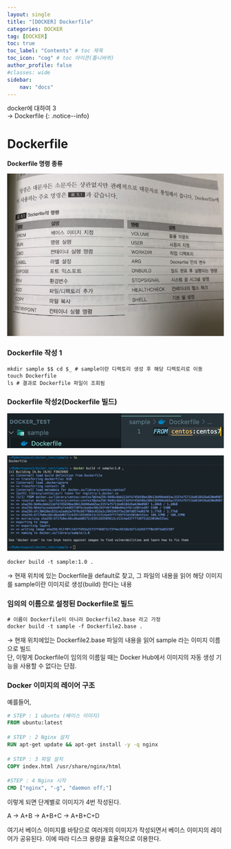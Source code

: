 ```yaml
---
layout: single
title: "[DOCKER] Dockerfile"
categories: DOCKER
tag: [DOCKER]
toc: true
toc_label: "Contents" # toc 제목
toc_icon: "cog" # toc 아이콘(톱니바퀴)
author_profile: false
#classes: wide
sidebar:
    nav: "docs"
---
```




docker에 대하여 3
<br> → Dockerfile
{: .notice--info}



# Dockerfile

**Dockerfile 명령 종류**

![dockerfile](../../images/2022-10-18-docker-3/dockerfile.png)



### Dockerfile 작성 1

```shell
mkdir sample $$ cd $_ # sample이란 디렉토리 생성 후 해당 디렉토리로 이동
touch Dockerfile
ls # 결과로 Dockerfile 파일이 조회됨
```

### Dockerfile 작성2(Dockerfile 빌드)

![dockerfile-build1](../../images/2022-10-18-docker-3/dockerfile-build1-6104194.png)

![dockerfile-build2](../../images/2022-10-18-docker-3/dockerfile-build2.png)

```shell
docker build -t sample:1.0 .
```

→ 현재 위치에 있는 Dockerfile을 default로 찾고, 그 파일의 내용을 읽어 해당 이미지를 sample이란 이미지로 생성(build) 한다는 내용



### 임의의 이름으로 설정된 Dockerfile로 빌드

```shell
# 이름이 Dockerfile이 아니라 Dockerfile2.base 라고 가정
docker build -t sample -f Dockerfile2.base .
```

→  현재 위치에있는 Dockerfile2.base 파일의 내용을 읽어 sample 라는 이미지 이름으로 빌드  
단, 이렇게 Dockerfile이 임의의 이름일 때는 Docker Hub에서 이미지의 자동 생성 기능을 사용할 수 없다는 단점.



### Docker 이미지의 레이어 구조

예를들어,

```dockerfile
# STEP : 1 ubuntu (베이스 이미지)
FROM ubuntu:latest

# STEP : 2 Nginx 설치
RUN apt-get update && apt-get install -y -q nginx

# STEP : 3 파일 설치
COPY index.html /usr/share/nginx/html

#STEP : 4 Nginx 시작
CMD ["nginx", "-g", "daemon off;"]
```

이렇게 되면 단계별로 이미지가 4번 작성된다.

A → A+B → A+B+C → A+B+C+D

여기서 베이스 이미지를 바탕으로 여러개의 이미지가 작성되면서 베이스 이미지의 레이어가 공유된다. 이에 따라 디스크 용량을 효율적으로 이용한다.